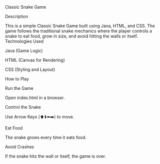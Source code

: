 Classic Snake Game

Description

This is a simple Classic Snake Game built using Java, HTML, and CSS. The game follows the traditional snake mechanics where the player controls a snake to eat food, grow in size, and avoid hitting the walls or itself.
Technologies Used

Java (Game Logic)

HTML (Canvas for Rendering)

CSS (Styling and Layout)

How to Play

Run the Game

Open index.html in a browser.

Control the Snake

Use Arrow Keys (⬆️⬇️⬅️➡️) to move.

Eat Food

The snake grows every time it eats food.

Avoid Crashes

If the snake hits the wall or itself, the game is over.
